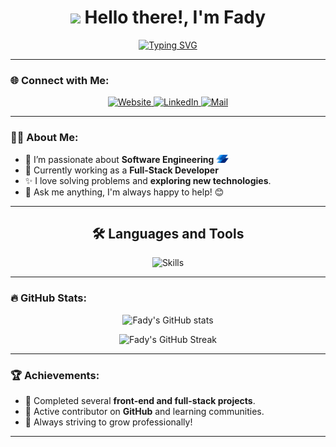 <h1 align="center"> 
    <img src="https://media.giphy.com/media/hvRJCLFzcasrR4ia7z/giphy.gif" width="30px"> 
    Hello there!, I'm Fady
</h1>

<p align="center">
    <a href="https://github.com/DenverCoder1/readme-typing-svg" target="_blank">
        <img src="https://readme-typing-svg.herokuapp.com?font=Fira+Code&size=25&pause=1000&color=F75C7E&center=true&vCenter=true&width=435&lines=Front-End+Developer;Software+Engineer;Always+Learning..." alt="Typing SVG">
    </a>
</p>

---

### 🌐 Connect with Me:

<p align="center">
    <a href="https://fady.vercel.app/" target="_blank">
        <img src="https://img.shields.io/badge/Website-000000?style=for-the-badge&logo=About.me&logoColor=white" alt="Website">
    </a>
    <a href="https://www.linkedin.com/in/fady-raouf-434a62199/" target="_blank">
        <img src="https://img.shields.io/badge/LinkedIn-0077B5?style=for-the-badge&logo=linkedin&logoColor=white" alt="LinkedIn">
    </a>
    <a href="mailto:fadyraouf231@gmail.com" target="_blank">
        <img src="https://img.shields.io/badge/Email-D14836?style=for-the-badge&logo=gmail&logoColor=white" alt="Mail">
    </a>
</p>

---

### 👨‍💻 About Me:

- 💼 I’m passionate about **Software Engineering** <img src="./assets/logos/Instabug-Logo.png" width="20" draggable="false" alt="Instabug Logo">
- 🌱 Currently working as a **Full-Stack Developer**
- ✨ I love solving problems and **exploring new technologies**.
- 🤝 Ask me anything, I'm always happy to help! 😊

---

<h2 align="center">🛠️ Languages and Tools</h2>

<p align="center">
    <img src="https://skillicons.dev/icons?i=html,css,tailwind,sass,js,ts,next,react,redux,reactnative,firebase,git&perline=8" alt="Skills">
</p>

---

### 🔥 GitHub Stats:

<p align="center">
    <img src="https://github-readme-stats.vercel.app/api?username=FR720&show_icons=true&theme=radical" alt="Fady's GitHub stats">
</p>

<p align="center">
    <img src="https://github-readme-streak-stats.herokuapp.com/?user=FR720&theme=radical" alt="Fady's GitHub Streak">
</p>

---

### 🏆 Achievements:

- 🏅 Completed several **front-end and full-stack projects**.
- 🌟 Active contributor on **GitHub** and learning communities.
- 🚀 Always striving to grow professionally!

---

<!---
FR720/FR720 is a ✨ special ✨ repository because its `README.md` (this file) appears on your GitHub profile.
You can click the Preview link to take a look at your changes.
--->
